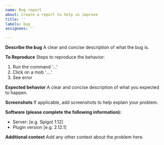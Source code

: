 ```yaml
---
name: Bug report
about: Create a report to help us improve
title: ''
labels: bug
assignees: ''

---
```


**Describe the bug**
A clear and concise description of what the bug is.

**To Reproduce**
Steps to reproduce the behavior:
1. Run the command '...'
2. Click on a mob '....'
3. See error

**Expected behavior**
A clear and concise description of what you expected to happen.

**Screenshots**
If applicable, add screenshots to help explain your problem.

**Software (please complete the following information):**
 - Server: [e.g. Spigot 1.12]
 - Plugin version [e.g. 2.12.1]

**Additional context**
Add any other context about the problem here.
